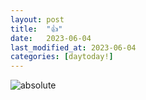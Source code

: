 ```yaml
---
layout: post
title:  "👍"
date:   2023-06-04
last_modified_at: 2023-06-04
categories: [daytoday!]
---
```


<img data-action="zoom" src='{{ "whoisrealminjueun.github.io/assets/images/64a6c8320a0cbe2424095108_KakaoTalk_20230706_225640324.jpg" | relative_url }}' alt='absolute'>
<!-- result : whoisrealminjueun.github.io/assets/images/64a6c8320a0cbe2424095108_KakaoTalk_20230706_225640324.jpg -->
